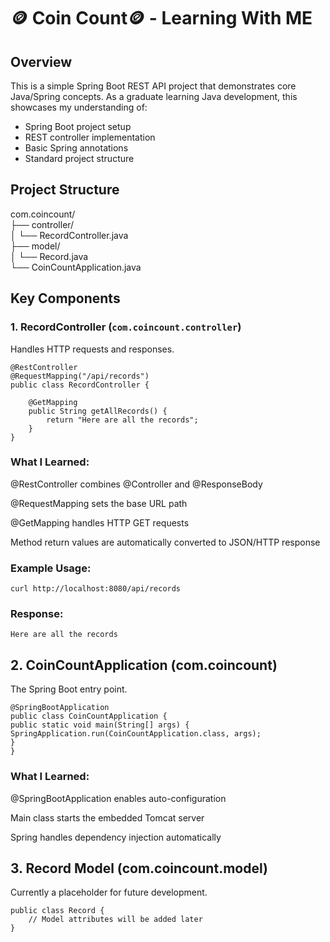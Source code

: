 # 🪙 Coin Count🪙 - Learning With ME

## Overview

This is a simple Spring Boot REST API project that demonstrates core Java/Spring concepts. As a graduate learning Java development, this showcases my understanding of:

- Spring Boot project setup
- REST controller implementation
- Basic Spring annotations
- Standard project structure

## Project Structure

com.coincount/  
├── controller/  
│ └── RecordController.java  
├── model/  
│ └── Record.java  
└── CoinCountApplication.java

## Key Components

### 1. RecordController (`com.coincount.controller`)

Handles HTTP requests and responses.

```
@RestController
@RequestMapping("/api/records")
public class RecordController {

    @GetMapping
    public String getAllRecords() {
        return "Here are all the records";
    }
}
```

### What I Learned:

@RestController combines @Controller and @ResponseBody

@RequestMapping sets the base URL path

@GetMapping handles HTTP GET requests

Method return values are automatically converted to JSON/HTTP response

### Example Usage:

```
curl http://localhost:8080/api/records
```

### Response:

```
Here are all the records
```

## 2. CoinCountApplication (com.coincount)

The Spring Boot entry point.

```
@SpringBootApplication
public class CoinCountApplication {
public static void main(String[] args) {
SpringApplication.run(CoinCountApplication.class, args);
}
}
```

### What I Learned:

@SpringBootApplication enables auto-configuration

Main class starts the embedded Tomcat server

Spring handles dependency injection automatically

## 3. Record Model (com.coincount.model)

Currently a placeholder for future development.

```
public class Record {
    // Model attributes will be added later
}

```
